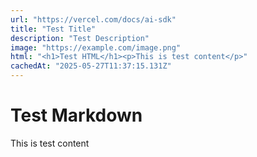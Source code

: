 ```yaml
---
url: "https://vercel.com/docs/ai-sdk"
title: "Test Title"
description: "Test Description"
image: "https://example.com/image.png"
html: "<h1>Test HTML</h1><p>This is test content</p>"
cachedAt: "2025-05-27T11:37:15.131Z"
---
```


# Test Markdown
This is test content